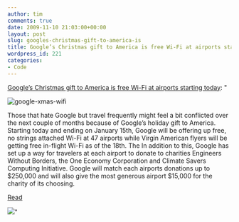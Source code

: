 ```yaml
---
author: tim
comments: true
date: 2009-11-10 21:03:00+00:00
layout: post
slug: googles-christmas-gift-to-america-is
title: Google’s Christmas gift to America is free Wi-Fi at airports starting today (reblog)
wordpress_id: 221
categories:
- Code
---
```


[Google’s Christmas gift to America is free Wi-Fi at airports starting today](http://feedproxy.google.com/~r/TheBoyGeniusReport/~3/XoTZjgYPRM4/): "

![google-xmas-wifi](http://media.boygeniusreport.com/wp-content/uploads/2009/11/google-xmas-wifi.jpg)




Those that hate Google but travel frequently might feel a bit conflicted over the next couple of months because of Google’s holiday gift to America. Starting today and ending on January 15th, Google will be offering up free, no strings attached Wi-Fi at 47 airports while Virgin American flyers will be getting free in-flight Wi-Fi as of the 18th. The In addition to this, Google has set up a way for travelers at each airport to donate to charities Engineers Without Borders, the One Economy Corporation and Climate Savers Computing Initiative. Google will match each airports donations up to $250,000 and will also give the most generous airport $15,000 for the charity of its choosing.







[Read](http://www.google.com/intl/en/press/pressrel/20091110_free_airport_wifi_holiday.html)


![](http://feeds.feedburner.com/~r/TheBoyGeniusReport/~4/XoTZjgYPRM4)"
